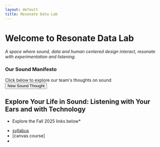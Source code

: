 ```yaml
---
layout: default
title: Resonate Data Lab
---
```


# Welcome to Resonate Data Lab

*A space where sound, data and human centered design interact, resonate with experimentation and listening.*

<div class="manifesto-section">
  <div class="manifesto-content">
    <h3>Our Sound Manifesto</h3>
    <div class="manifesto-quote" id="manifestoText">Click below to explore our team's thoughts on sound</div>
    <div class="manifesto-author" id="manifestoAuthor"></div>
    <button class="new-quote-btn" onclick="randomizeManifesto()">New Sound Thought</button>
  </div>
</div>

## Explore Your Life in Sound: Listening with Your Ears and with Technology

* Explore the Fall 2025 links below*
- [syllabus](https://docs.google.com/document/d/1xupQy83nfSL-MqOwzLhr6ElUiEZa6HwEdW2dzIuvONg/edit?tab=t.0#heading=h.d36dffgjw5gi)
- [canvas course]
- 

